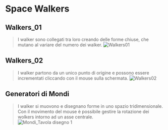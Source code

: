 # Space Walkers
## Walkers_01
>I walker sono collegati tra loro creando delle forme chiuse, che mutano al variare del numero dei walker.
![Walkers01](https://user-images.githubusercontent.com/76455356/111760492-10ebd280-889f-11eb-87c1-d973b904a21d.png)

## Walkers_02
>I walker partono da un unico punto di origine e possono essere incrementati cliccando con il mouse sulla schermata.
![Walkers02](https://user-images.githubusercontent.com/76455356/111760516-19dca400-889f-11eb-93d7-01a53314b90f.png)

## Generatori di Mondi
>I walker si muovono e disegnano forme in uno spazio tridimensionale.   
Con il movimento del mouse è possibile gestire la rotazione dei wolkers intorno ad un asse centrale.  
![Mondi_Tavola disegno 1](https://user-images.githubusercontent.com/76455356/112563276-55b0c580-8dd9-11eb-84c9-ce3825feed6f.png)

